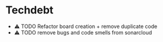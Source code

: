 # Techdebt

- ⚠ TODO Refactor board creation + remove duplicate code
- ⚠ TODO remove bugs and code smells from sonarcloud
